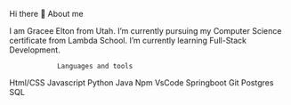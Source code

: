 Hi there 👋 About me

I am Gracee Elton from Utah. I’m currently pursuing my Computer Science certificate from Lambda School. I’m currently learning Full-Stack Development.

                Languages and tools
Html/CSS Javascript Python Java Npm VsCode Springboot Git Postgres SQL

